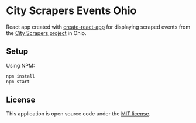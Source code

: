 # City Scrapers Events Ohio

React app created with [create-react-app](https://github.com/facebook/create-react-app) for displaying scraped events from the [City Scrapers project](https://github.com/City-Bureau/city-scrapers.git) in Ohio.

## Setup

Using NPM:

```bash
npm install
npm start
```

## License

This application is open source code under the [MIT license](LICENSE).
